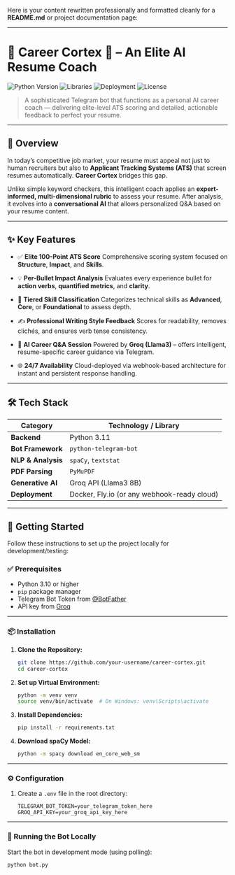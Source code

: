 Here is your content rewritten professionally and formatted cleanly for a **README.md** or project documentation page:

---

# 🚀 Career Cortex 🤖 – An Elite AI Resume Coach

![Python Version](https://img.shields.io/badge/Python-3.11-blue.svg)
![Libraries](https://img.shields.io/badge/Libraries-spaCy%20%7C%20Telegram-orange.svg)
![Deployment](https://img.shields.io/badge/Deployed%20on-Fly.io-lightgrey.svg)
![License](https://img.shields.io/badge/License-MIT-green.svg)

> A sophisticated Telegram bot that functions as a personal AI career coach — delivering elite-level ATS scoring and detailed, actionable feedback to perfect your resume.

---

## 🌟 Overview

In today’s competitive job market, your resume must appeal not just to human recruiters but also to **Applicant Tracking Systems (ATS)** that screen resumes automatically. **Career Cortex** bridges this gap.

Unlike simple keyword checkers, this intelligent coach applies an **expert-informed, multi-dimensional rubric** to assess your resume. After analysis, it evolves into a **conversational AI** that allows personalized Q\&A based on your resume content.

---

## ✨ Key Features

* ✅ **Elite 100-Point ATS Score**
  Comprehensive scoring system focused on **Structure**, **Impact**, and **Skills**.

* 💡 **Per-Bullet Impact Analysis**
  Evaluates every experience bullet for **action verbs**, **quantified metrics**, and **clarity**.

* 🧠 **Tiered Skill Classification**
  Categorizes technical skills as **Advanced**, **Core**, or **Foundational** to assess depth.

* ✍️ **Professional Writing Style Feedback**
  Scores for readability, removes clichés, and ensures verb tense consistency.

* 🤖 **AI Career Q\&A Session**
  Powered by **Groq (Llama3)** – offers intelligent, resume-specific career guidance via Telegram.

* 🌐 **24/7 Availability**
  Cloud-deployed via webhook-based architecture for instant and persistent response handling.

---

## 🛠️ Tech Stack

| Category           | Technology / Library                        |
| ------------------ | ------------------------------------------- |
| **Backend**        | Python 3.11                                 |
| **Bot Framework**  | `python-telegram-bot`                       |
| **NLP & Analysis** | `spaCy`, `textstat`                         |
| **PDF Parsing**    | `PyMuPDF`                                   |
| **Generative AI**  | Groq API (Llama3 8B)                        |
| **Deployment**     | Docker, Fly.io (or any webhook-ready cloud) |

---

## 🚀 Getting Started

Follow these instructions to set up the project locally for development/testing:

### ✅ Prerequisites

* Python 3.10 or higher
* `pip` package manager
* Telegram Bot Token from [@BotFather](https://t.me/BotFather)
* API key from [Groq](https://groq.com/)

---

### 📦 Installation

1. **Clone the Repository:**

   ```bash
   git clone https://github.com/your-username/career-cortex.git
   cd career-cortex
   ```

2. **Set up Virtual Environment:**

   ```bash
   python -m venv venv
   source venv/bin/activate  # On Windows: venv\Scripts\activate
   ```

3. **Install Dependencies:**

   ```bash
   pip install -r requirements.txt
   ```

4. **Download spaCy Model:**

   ```bash
   python -m spacy download en_core_web_sm
   ```

---

### ⚙️ Configuration

1. Create a `.env` file in the root directory:

   ```env
   TELEGRAM_BOT_TOKEN=your_telegram_token_here
   GROQ_API_KEY=your_groq_api_key_here
   ```

---

### 🧪 Running the Bot Locally

Start the bot in development mode (using polling):

```bash
python bot.py
```
